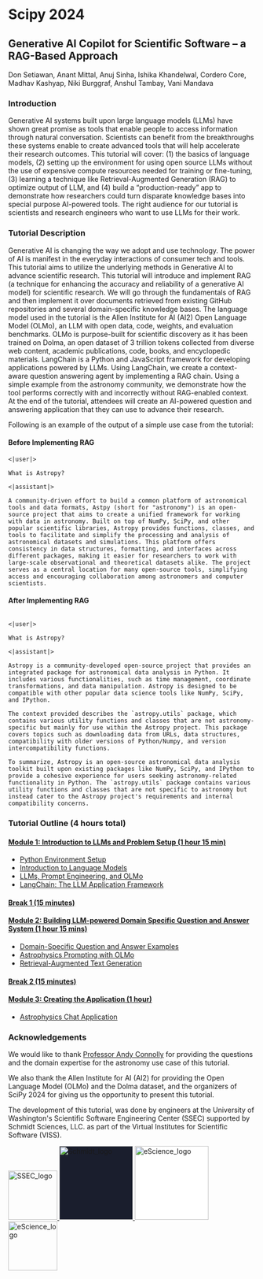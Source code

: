 # Scipy 2024

## Generative AI Copilot for Scientific Software – a RAG-Based Approach

Don Setiawan,
Anant Mittal,
Anuj Sinha,
Ishika Khandelwal,
Cordero Core,
Madhav Kashyap,
Niki Burggraf,
Anshul Tambay,
Vani Mandava

### Introduction

Generative AI systems built upon large language models (LLMs) have shown great promise as tools that enable people to access information through natural conversation. Scientists can benefit from the breakthroughs these systems enable to create advanced tools that will help accelerate their research outcomes. This tutorial will cover: (1) the basics of language models, (2) setting up the environment for using open source LLMs without the use of expensive compute resources needed for training or fine-tuning, (3) learning a technique like Retrieval-Augmented Generation (RAG) to optimize output of LLM, and (4) build a “production-ready” app to demonstrate how researchers could turn disparate knowledge bases into special purpose AI-powered tools. The right audience for our tutorial is scientists and research engineers who want to use LLMs for their work.  

### Tutorial Description

Generative AI is changing the way we adopt and use technology. The power of AI is manifest in the everyday interactions of consumer tech and tools. This tutorial aims to utilize the underlying methods in Generative AI to advance scientific research. This tutorial will introduce and implement RAG (a technique for enhancing the accuracy and reliability of a generative AI model) for scientific research. We will go through the fundamentals of RAG and then implement it over documents retrieved from existing GitHub repositories and several domain-specific knowledge bases. The language model used in the tutorial is the Allen Institute for AI (AI2) Open Language Model (OLMo), an LLM with open data, code, weights, and evaluation benchmarks. OLMo is purpose-built for scientific discovery as it has been trained on Dolma, an open dataset of 3 trillion tokens collected from diverse web content, academic publications, code, books, and encyclopedic materials. LangChain is a Python and JavaScript framework for developing applications powered by LLMs. Using LangChain, we create a context-aware question answering agent by implementing a RAG chain. Using a simple example from the astronomy community, we demonstrate how the tool performs correctly with and incorrectly without RAG-enabled context. At the end of the tutorial, attendees will create an AI-powered question and answering application that they can use to advance their research.  

Following is an example of the output of a simple use case from the tutorial:

#### Before Implementing RAG

```
<|user|> 

What is Astropy?  

<|assistant|> 

A community-driven effort to build a common platform of astronomical tools and data formats, Astpy (short for "astronomy") is an open-source project that aims to create a unified framework for working with data in astronomy. Built on top of NumPy, SciPy, and other popular scientific libraries, Astropy provides functions, classes, and tools to facilitate and simplify the processing and analysis of astronomical datasets and simulations. This platform offers consistency in data structures, formatting, and interfaces across different packages, making it easier for researchers to work with large-scale observational and theoretical datasets alike. The project serves as a central location for many open-source tools, simplifying access and encouraging collaboration among astronomers and computer scientists.

```

#### After Implementing RAG

```

<|user|> 

What is Astropy?

<|assistant|> 

Astropy is a community-developed open-source project that provides an integrated package for astronomical data analysis in Python. It includes various functionalities, such as time management, coordinate transformations, and data manipulation. Astropy is designed to be compatible with other popular data science tools like NumPy, SciPy, and IPython.

The context provided describes the `astropy.utils` package, which contains various utility functions and classes that are not astronomy-specific but mainly for use within the Astropy project. This package covers topics such as downloading data from URLs, data structures, compatibility with older versions of Python/Numpy, and version intercompatibility functions.

To summarize, Astropy is an open-source astronomical data analysis toolkit built upon existing packages like NumPy, SciPy, and IPython to provide a cohesive experience for users seeking astronomy-related functionality in Python. The `astropy.utils` package contains various utility functions and classes that are not specific to astronomy but instead cater to the Astropy project's requirements and internal compatibility concerns.

```

### Tutorial Outline (4 hours total)

#### [Module 1: Introduction to LLMs and Problem Setup (1 hour 15 min)](./module1/index.md)
- [Python Environment Setup](./module1/setup.md)
- [Introduction to Language Models](./module1/introduction-to-language-models.ipynb)
- [LLMs, Prompt Engineering, and OLMo](./module1/llms-and-prompt-engineering-with-olmo.ipynb)
- [LangChain: The LLM Application Framework](./module1/langchain.ipynb)

#### [Break 1 (15 minutes)](./break1.md)

#### [Module 2: Building LLM-powered Domain Specific Question and Answer System (1 hour 15 mins)](./module2/index.md)
- [Domain-Specific Question and Answer Examples](./module2/domain-specific-question-answering.ipynb)
- [Astrophysics Prompting with OLMo](./module2/astrophysics-prompting-with-olmo.ipynb)
- [Retrieval-Augmented Text Generation](./module2/retrieval-augmented-text-generation.ipynb)

#### [Break 2 (15 minutes)](./break2.md)

#### [Module 3: Creating the Application (1 hour)](./module3/index.md)
- [Astrophysics Chat Application](./module3/olmo-chat-rag.ipynb)

### Acknowledgements

We would like to thank [Professor Andy Connolly](https://escience.washington.edu/member/andy-connolly/) for providing the questions and the domain expertise for the astronomy use case of this tutorial.

We also thank the Allen Institute for AI (AI2) for providing the Open Language Model (OLMo) and the Dolma dataset, and the organizers of SciPy 2024 for giving us the opportunity to present this tutorial.

The development of this tutorial, was done by engineers at the University of Washington's Scientific Software Engineering Center (SSEC) supported by Schmidt Sciences, LLC. as part of the Virtual Institutes for Scientific Software (VISS).

<div>
  <a href="https://escience.washington.edu/software-engineering/ssec/">
    <img src="https://uw-ssec-tutorials.readthedocs.io/en/latest/_static/logo.png" alt="SSEC_logo" width="100">
  </a>
  <a href="https://www.schmidtsciences.org/viss/">
    <img src="https://www.schmidtsciences.org/wp-content/themes/schmidt-sciences/images/logo.png" alt="Schmidt_logo" width="150" style="background-color: #1a1e2d;">
  </a>
  <a href="https://escience.washington.edu/">
    <img src="https://escience.washington.edu/wp-content/uploads/2022/07/escience-logo-768x193.png" alt="eScience_logo" width="150" style="background-color: #ffffff;">
  </a>
  <a href="https://washington.edu/">
    <img src="https://upload.wikimedia.org/wikipedia/commons/1/17/Washington_Huskies_logo.svg" alt="eScience_logo" height="100">
  </a>
</div>
